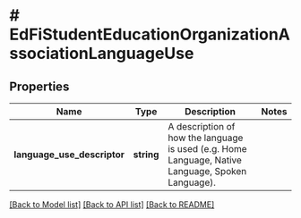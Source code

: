 # # EdFiStudentEducationOrganizationAssociationLanguageUse

## Properties

Name | Type | Description | Notes
------------ | ------------- | ------------- | -------------
**language_use_descriptor** | **string** | A description of how the language is used (e.g. Home Language, Native Language, Spoken Language). |

[[Back to Model list]](../../README.md#models) [[Back to API list]](../../README.md#endpoints) [[Back to README]](../../README.md)
